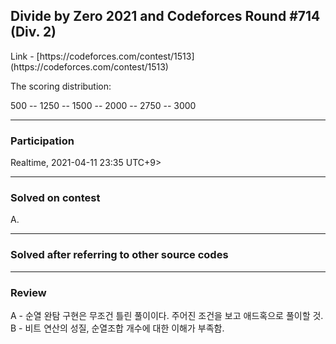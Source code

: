## Divide by Zero 2021 and Codeforces Round #714 (Div. 2)

<p>Link - [https://codeforces.com/contest/1513](https://codeforces.com/contest/1513)</p>

<p>The scoring distribution:</p>
<p>500 -- 1250 -- 1500 -- 2000 -- 2750 -- 3000</p>

---

### Participation

<p>Realtime, 2021-04-11 23:35 UTC+9></p>

---

### Solved on contest

<p>A.</p>

---

### Solved after referring to other source codes

---

### Review
A - 순열 완탐 구현은 무조건 틀린 풀이이다. 주어진 조건을 보고 애드혹으로 풀이할 것.<br>
B - 비트 연산의 성질, 순열조합 개수에 대한 이해가 부족함.